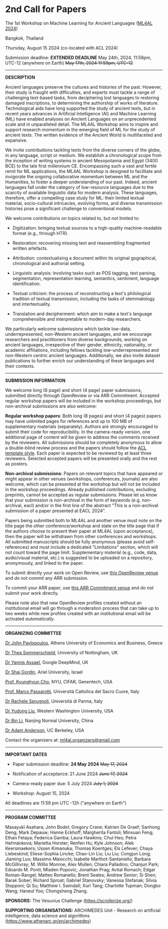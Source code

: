 # 2nd Call for Papers

The 1st Workshop on Machine Learning for Ancient Languages ([ML4AL
2024](http://ml4al.com))

Bangkok, Thailand

Thursday, August 15 2024 (co-located with ACL 2024)

Submission deadline: <b>EXTENDED DEADLINE</b> May 24th, 2024, 11:59pm, UTC-12 (anywhere on Earth) <s>May 17th, 2024 11:59pm, UTC-12</s>

---

**DESCRIPTION**

Ancient languages preserve the cultures and histories of the past. However, their study is fraught with difficulties, and experts must tackle a range of challenging text-based tasks, from deciphering lost languages to restoring damaged inscriptions, to determining the authorship of works of literature. Technological aids have long supported the study of ancient texts, but in recent years advances in Artificial Intelligence (AI) and Machine Learning (ML) have enabled analyses on Ancient Languages on an unprecedented scale and in unparalleled detail. The ML4AL Workshop aims to inspire and support research momentum in the emerging field of ML for the study of ancient texts. The written evidence of the Ancient World is multifaceted and expansive. 

We invite contributions tackling texts from the diverse corners of the globe, in any language, script or medium. We establish a chronological scope from the inception of writing systems in ancient Mesopotamia and Egypt (3400 BCE) to the late first millennium CE. Encompassing such a vast and fertile remit for ML applications, the ML4AL Workshop is designed to facilitate and invigorate the ongoing collaborative momentum between ML and the Humanities, to foster a deeper understanding of our past. Indeed, ancient languages fall under the category of low-resource languages due to the scarcity of available linguistic data for modern analysis. These languages, therefore, offer a compelling case study for ML: their limited textual material, socio-cultural intricacies, evolving forms, and diverse transmission histories pose a significant challenge to conventional models.

We welcome contributions on topics related to, but not limited to:

-   Digitization: bringing textual sources to a high-quality machine-readable format (e.g., through HTR).

-   Restoration: recovering missing text and reassembling fragmented written artefacts.

-   Attribution: contextualising a document within its original gographical, chronological and authorial setting.

-   Linguistic analysis: involving tasks such as POS tagging, text parsing, segmentation, representation learning, semantics, sentiment, language identification.

-   Textual criticism: the process of reconstructing a text's philological tradition of textual transmission, including the tasks of stemmatology and intertextuality.
    
-   Translation and decipherment: which aim to make a text's language comprehensible and interpretable to modern-day researchers.

We particularly welcome submissions which tackle low-data, underrepresented, non-Western ancient languages, and we encourage researchers and practitioners from diverse backgrounds, working on ancient languages, irrespective of their gender, ethnicity, nationality, or academic affiliations, including fellows tackling low-underrepresented and non-Western centric ancient languages.
Additionally, we also invite dataset publications to further enrich our understanding of these languages and their contexts. 

---

**SUBMISSION INFORMATION**

We welcome long (8 page) and short (4 page) paper submissions, submitted directly through OpenReview or via ARR Commitment. Accepted regular workshop papers will be included in the workshop proceedings, but non-archival submissions are also welcome: 

**Regular workshop papers**: Both long (8 pages) and short (4 pages) papers may have unlimited pages for references and up to 100 MB of supplementary materials (separately). Authors are strongly encouraged to submit their code for reproducibility. In the camera-ready version, one additional page of content will be given to address the comments received by the reviewers. All submissions should be completely anonymous to allow a double-blind review process and the papers should follow the [ACL template style](https://github.com/acl-org/acl-style-files). Each paper is expected to be reviewed by at least three reviewers. Selected accepted papers will be presented orally and the rest as posters. 

**Non-archival submissions**: Papers on relevant topics that have appeared or might appear in other venues (workshops, conferences, journals) are also welcome, which can be presented at the workshop but will not be included in the workshop proceedings. Already published contributions, excluding preprints, cannot be accepted as regular submissions. 
Please let us know that your submission is non-archival in the form of keywords (e.g. non-archival, eacl) and/or in the first line of the abstract “This is a non-archival submission of a paper presented at EACL 2024”.

Papers being submitted both to ML4AL and another venue must note on the title page the other conference/workshop and state on the title page that if the authors choose to present their paper at ML4AL (upon acceptance), then the paper will be withdrawn from other conferences and workshops. All submitted manuscripts should be fully anonymous (please avoid self-references) and must include a dedicated "Limitations" section, which will not count toward the page limit. Supplementary material (e.g., code, data, audio/visual material, etc.) is suggested to be uploaded on a repository, anonymously, and linked to the paper.

To submit directly your work on Open Review, use [this OpenReview venue](https://openreview.net/group?id=aclweb.org/ACL/2024/Workshop/ML4AL) and *do not commit* any ARR submission. 

To commit your ARR paper, use [this ARR Commitment venue](https://openreview.net/group?id=aclweb.org/ACL/2024/Workshop/ML4AL_ARR_Commitment) and *do not submit* your work directly. 

Please note also that new OpenReview profiles created without an institutional email will go through a moderation process that can take up to two weeks while new profiles created with an institutional email will be activated *automatically*.

---

**ORGANIZING COMMITTEE**

[Dr John Pavlopoulos](https://ipavlopoulos.github.io), Athens University of Economics and Business, Greece

[Dr Thea Sommerschield](https://theasommerschield.it/), University of Nottingham, UK

[Dr Yannis Assael](https://www.assael.gr/), Google DeepMind, UK

[Dr Shai Gordin](https://digitalpasts.github.io/), Ariel University, Israel

[Prof. Kyunghyun Cho](https://kyunghyuncho.me/), NYU, CIFAR, Genentech, USA

[Prof. Marco Passarotti](https://docenti.unicatt.it/ppd2/en/docenti/14144/marco-carlo-passarotti/profilo), Università Cattolica del Sacro Cuore, Italy

[Dr Rachele Sprugnoli](https://personale.unipr.it/en/ugovdocenti/person/236480), Università di Parma, Italy

[Dr Yudong Liu](https://liuy2.github.io/), Western Washington University, USA

[Dr Bin Li](https://cognitivebase.com/lib/), Nanjing Normal University, China

[Dr Adam Anderson](https://dlab.berkeley.edu/people/adam-anderson), UC Berkeley, USA

Contact the organizers at: [ml4al.organizers@gmail.com](mailto:ml4al.organizers@gmail.com)

---

**IMPORTANT DATES**

-   Paper submission deadline: <b>24 May 2024</b> <s>May 17, 2024</s>

-   Notification of acceptance: 21 June 2024 <s>June 17, 2024</s>

-   Camera-ready paper due: 5 July 2024 <s>July 1, 2024</s>

-   Workshop: August 15, 2024

All deadlines are 11:59 pm UTC -12h ("anywhere on Earth")

---

**PROGRAM COMMITTEE**

Masayuki Asahara; John Bodel; Gregory Crane; Katrien De Graef; Sanhong Deng; Mark Depauw; Hanne Eckhoff; Margherita Fantoli; Minxuan Feng; Ethan Fetaya; Federica Gamba; Laura Hawkins; Chul Heo; Petra Heřmánková; Marietta Horster; Renfen Hu; Kyle Johnson; Alek Keersmaekers; Ussen Kimanuka; Thomas Koentges; Els Lefever; Chaya Liebeskind; Eliese-Sophia Lincke; Chao-Lin Liu; Liu Liu; Congjun Long; Jiaming Luo; Massimo Maiocchi; Isabelle Marthot-Santaniello; Barbara McGillivray; M. Willis Monroe; Alex Mullen; Chiara Palladino; Chanjun Park; Edoardo M. Ponti; Mladen Popovic; Jonathan Prag; Avital Romach; Edgar Roman-Rangel; Matteo Romanello; Brent Seales; Andrew Senior; Si Shen; Barak Sober; Richard Sproat; Gabriel Stanovsky; Vanessa Stefanak; Silvia Stopponi; Qi Su; Matthew I. Swindall; Xuri Tang; Charlotte Tupman; Dongbo Wang; Haneul Yoo; Chongsheng Zhang.

**SPONSORS:**
The Vesuvius Challenge (https://scrollprize.org/)

**SUPPORTING ORGANISATIONS:**
ARCHIMEDES Unit - Research on artificial intelligence, data science and algorithms (https://www.athenarc.gr/en/archimedes)
